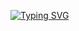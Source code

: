 <a href="https://git.io/typing-svg"><img src="https://readme-typing-svg.demolab.com?font=Fira+Code&pause=1000&color=15D733&random=false&width=435&lines=Hi+there+" alt="Typing SVG" /></a>

<!--
**Artiom003/Artiom003** is a ✨ _special_ ✨ repository because its `README.md` (this file) appears on your GitHub profile.

Here are some ideas to get you started:

- 🔭 I’m currently working on ...
- 🌱 I’m currently learning ...
- 👯 I’m looking to collaborate on ...
- 🤔 I’m looking for help with ...
- 💬 Ask me about ...
- 📫 How to reach me: ...
- 😄 Pronouns: ...
- ⚡ Fun fact: ...
-->
